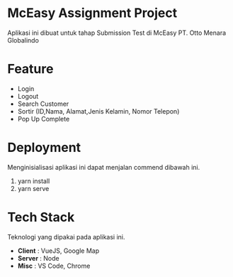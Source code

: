 # McEasy Assignment Project
Aplikasi ini dibuat untuk tahap Submission Test di McEasy PT. Otto Menara Globalindo

# Feature
- Login
- Logout
- Search Customer
- Sortir (ID,Nama, Alamat,Jenis Kelamin, Nomor Telepon)
- Pop Up Complete

# Deployment
Menginisialisasi aplikasi ini dapat menjalan commend dibawah ini.
1. yarn install
2. yarn serve

# Tech Stack
Teknologi yang dipakai pada aplikasi ini.
- **Client** : VueJS, Google Map
- **Server** : Node
- **Misc** : VS Code, Chrome
